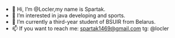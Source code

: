 - 👋 Hi, I’m @Locler,my name is Spartak.
- 👀 I’m interested in java developing and sports.
- 🌱 I’m currently a third-year student of BSUIR from Belarus.
- 📫 If you want to reach me:
     spartak1469@gmail.com
     tg: @locler
  


